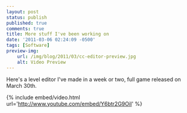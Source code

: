 ```yaml
---
layout: post
status: publish
published: true
comments: true
title: More stuff I've been working on
date: '2011-03-06 02:24:09 -0500'
tags: [Software]
preview-img:
    url: /img/blog/2011/03/cc-editor-preview.jpg
    alt: Video Preview
---
```


Here's a level editor I've made in a week or two, full game released on March
30th.

{% include embed/video.html url='http://www.youtube.com/embed/Y6btr2G9OiI' %}
